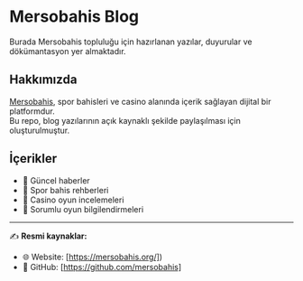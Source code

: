 # Mersobahis Blog

Burada Mersobahis topluluğu için hazırlanan yazılar, duyurular ve dökümantasyon yer almaktadır.  

## Hakkımızda
[Mersobahis](https://mersobahis.org/), spor bahisleri ve casino alanında içerik sağlayan dijital bir platformdur.  
Bu repo, blog yazılarının açık kaynaklı şekilde paylaşılması için oluşturulmuştur.  

## İçerikler
- 📌 Güncel haberler
- 📌 Spor bahis rehberleri
- 📌 Casino oyun incelemeleri
- 📌 Sorumlu oyun bilgilendirmeleri

---

✍️ **Resmi kaynaklar:**
- 🌐 Website: [https://mersobahis.org/])  
- 🐙 GitHub: [https://github.com/mersobahis]
